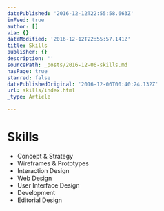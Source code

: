 ```yaml
---
datePublished: '2016-12-12T22:55:58.663Z'
inFeed: true
author: []
via: {}
dateModified: '2016-12-12T22:55:57.141Z'
title: Skills
publisher: {}
description: ''
sourcePath: _posts/2016-12-06-skills.md
hasPage: true
starred: false
datePublishedOriginal: '2016-12-06T00:40:24.132Z'
url: skills/index.html
_type: Article

---
```

# Skills

* Concept & Strategy
* Wireframes & Prototypes
* Interaction Design
* Web Design
* User Interface Design
* Development
* Editorial Design